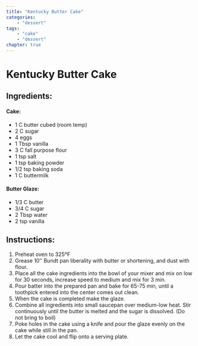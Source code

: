 ```yaml
---
title: "Kentucky Butter Cake"
categories:
    - "dessert"
tags: 
    - "cake"
    - "dessert"
chapter: true
---
```

# Kentucky Butter Cake

## Ingredients:

#### Cake:

- 1 C butter cubed (room temp)
- 2 C sugar
- 4 eggs
- 1 Tbsp vanilla
- 3 C fall purpose flour
- 1 tsp salt
- 1 tsp baking powder
- 1/2 tsp baking soda
- 1 C buttermilk

#### Butter Glaze:

- 1/3 C butter
- 3/4 C sugar
- 2 Tbsp water
- 2 tsp vanilla

## Instructions:

1. Preheat oven to 325°F
2. Grease 10’’ Bundt pan liberality with butter or shortening, and dust with flour.
3. Place all the cake ingredients into the bowl of your mixer and mix on low for 30 seconds,
increase speed to medium and mix for 3 min.
4. Pour batter into the prepared pan and bake for 65-75 min, until a toothpick entered into
the center comes out clean.
5. When the cake is completed make the glaze.
6. Combine all ingredients into small saucepan over medium-low heat. Stir continuously
until the butter is melted and the sugar is dissolved. (Do not bring to boil)
7. Poke holes in the cake using a knife and pour the glaze evenly on the cake while still in
the pan.
8. Let the cake cool and flip onto a serving plate.
